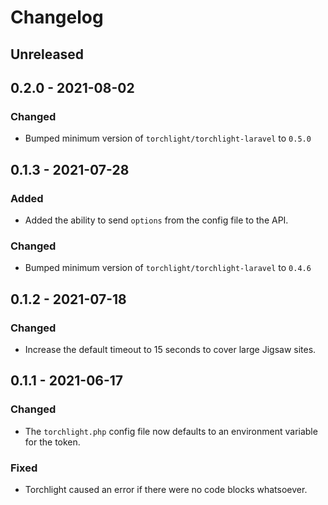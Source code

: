 # Changelog

## Unreleased

## 0.2.0 - 2021-08-02

### Changed
- Bumped minimum version of `torchlight/torchlight-laravel` to `0.5.0`

## 0.1.3 - 2021-07-28

### Added
- Added the ability to send `options` from the config file to the API.

### Changed
- Bumped minimum version of `torchlight/torchlight-laravel` to `0.4.6`

## 0.1.2 - 2021-07-18

### Changed
- Increase the default timeout to 15 seconds to cover large Jigsaw sites.

## 0.1.1 - 2021-06-17

### Changed
- The `torchlight.php` config file now defaults to an environment variable for the token.

### Fixed
- Torchlight caused an error if there were no code blocks whatsoever.